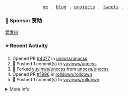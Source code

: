<p align="center">
  <samp>
    <a href="https://yuy1n.io">me</a> .
    <a href="https://yuy1n.io/blog">blog</a> .
    <a href="https://yuy1n.io/projects">projects</a> .
    <a href="https://twitter.com/yuyinws">tweets</a> .
  </samp>
</p>

### 💖 Sponsor 赞助

[爱发电](https://afdian.com/a/yuyinws)

### ⭐️ Recent Activity
<!--RECENT_ACTIVITY:start-->
1. Opened PR [#4077](https://github.com/unocss/unocss/pull/4077) in [unocss/unocss](https://github.com/unocss/unocss)<br>
2. 💪 Pushed 1 commit(s) to [yuyinws/unocss](https://github.com/yuyinws/unocss)<br>
3. 🍴 Forked [yuyinws/unocss](https://github.com/yuyinws/unocss) from [unocss/unocss](https://github.com/unocss/unocss)<br>
4. Opened PR [#1996](https://github.com/rolldown/rolldown/pull/1996) in [rolldown/rolldown](https://github.com/rolldown/rolldown)<br>
5. 💪 Pushed 1 commit(s) to [yuyinws/rolldown](https://github.com/yuyinws/rolldown)<br>
<!--RECENT_ACTIVITY:end-->

<details>
  <summary>
  More Info
  </summary>

[![wakatime](https://wakatime.com/badge/user/51143705-a99d-4e70-b101-fd9e1cb44e71.svg)](https://wakatime.com/@51143705-a99d-4e70-b101-fd9e1cb44e71)

<img src="https://cdn.jsdelivr.net/gh/yuyinws/yuyinws/gitmand.svg" />
<br />
<img src="https://card.yuy1n.io/card/76561198340841543/dark,bg-game-1850570" />
<br />
<img src="https://cdn.jsdelivr.net/gh/yuyinws/yuyinws/github-metrics.svg" />
</details>
